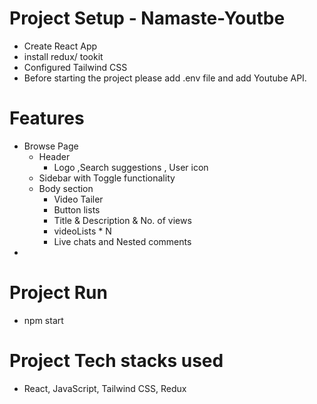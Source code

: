 # Project Setup - Namaste-Youtbe

- Create React App
- install redux/ tookit
- Configured Tailwind CSS
- Before starting the project please add .env file and add Youtube API.

# Features

- Browse Page
  - Header
    - Logo ,Search suggestions , User icon
  - Sidebar with Toggle functionality
  - Body section
    - Video Tailer
    - Button lists
    - Title & Description & No. of views
    - videoLists \* N
    - Live chats and Nested comments
-

# Project Run

- npm start

# Project Tech stacks used

- React, JavaScript, Tailwind CSS, Redux

